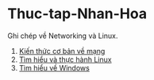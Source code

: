 # Thuc-tap-Nhan-Hoa
Ghi chép về Networking và Linux.  
1. [Kiến thức cơ bản về mạng](Networking/)  
2. [Tìm hiểu và thực hành Linux](https://github.com/ngahong/Thuc-tap-Nhan-Hoa/blob/master/Linux/README.md)  
3. [Tìm hiểu về Windows](https://github.com/ngahong/Thuc-tap-Nhan-Hoa/tree/master/Windows)
